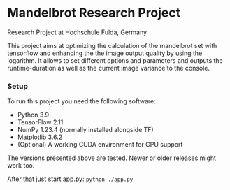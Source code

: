 # Mandelbrot Research Project

Research Project at Hochschule Fulda, Germany

This project aims at optimizing the calculation of the mandelbrot set with tensorflow and enhancing the the image output quality by using the logarithm. It allows to set
different options and parameters and outputs the runtime-duration as well as the current image variance to the console.

### Setup

To run this project you need the following software:
- Python 3.9
- TensorFlow 2.11
- NumPy 1.23.4 (normally installed alongside TF)
- Matplotlib 3.6.2
- (Optional) A working CUDA environment for GPU support

The versions presented above are tested. Newer or older releases might work too.

After that just start app.py:
`python ./app.py`


